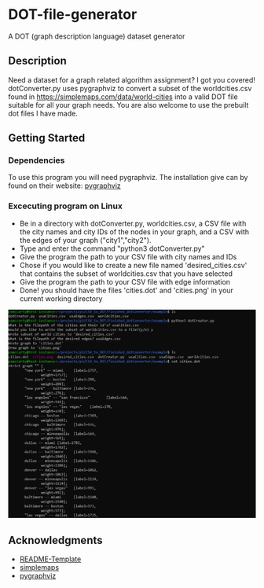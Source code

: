# DOT-file-generator
A DOT (graph description language) dataset generator

## Description

Need a dataset for a graph related algorithm assignment? I got you covered! dotConverter.py uses pygraphviz to convert a subset of the worldcities.csv found in https://simplemaps.com/data/world-cities into a valid DOT file suitable for all your graph needs. You are also welcome to use the prebuilt dot files I have made.

## Getting Started

### Dependencies
To use this program you will need pygraphviz. The installation give can by found on their website: [pygraphviz](https://pygraphviz.github.io/documentation/stable/install.html#windows-install)

### Excecuting program on Linux
* Be in a directory with dotConverter.py, worldcities.csv, a CSV file with the city names and city IDs of the nodes in your graph, and a CSV with the edges of your graph ("city1","city2").
* Type and enter the command "python3 dotConverter.py"
* Give the program the path to your CSV file with city names and IDs
* Chose if you would like to create a new file named 'desired_cities.csv' that contains the subset of worldcities.csv that you have selected
* Give the program the path to your CSV file with edge information
* Done! you should have the files 'cities.dot' and 'cities.png' in your current working directory

<img src="exampleExcecution.png" width=550/>


## Acknowledgments

* [README-Template](https://gist.github.com/DomPizzie/7a5ff55ffa9081f2de27c315f5018afc)
* [simplemaps](https://simplemaps.com/data/world-cities)
* [pygraphviz](https://pygraphviz.github.io/)



